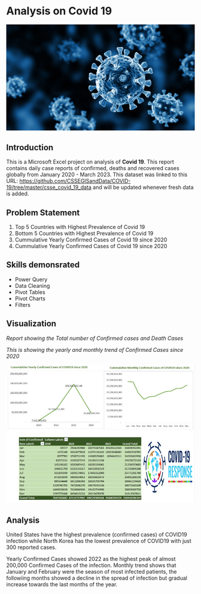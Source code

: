 # Analysis on Covid 19 

![](covid.jpg)

## Introduction
This is a Microsoft Excel project on analysis of **Covid 19**. 
This report contains daily case reports of confirmed, deaths and recovered cases globally from January 2020 - March 2023.
This dataset was linked to this URL: https://github.com/CSSEGISandData/COVID-19/tree/master/csse_covid_19_data
and will be updated whenever fresh data is added.

## Problem Statement
1. Top 5 Countries with Highest Prevalence of Covid 19
2. Bottom 5 Countries with Highest Prevalence of Covid 19
3. Cummulative Yearly Confirmed Cases of Covid 19 since 2020
4. Cummulative Yearly Confirmed Cases of Covid 19 since 2020

## Skills demonsrated
- Power Query
- Data Cleaning
- Pivot Tables
- Pivot Charts
- Filters

## Visualization
_Report showing the Total number of Confirmed cases and Death Cases_



_This is showing the yearly and monthly trend of Confirmed Cases since 2020_

![](COVID_19_2.JPG)

## Analysis
United States have the highest prevalence (confirmed cases) of COVID19 infection while
North Korea has the lowest prevalence of COVID19 with just 300 reported cases.

Yearly Confirmed Cases showed 2022 as the highest peak of almost 200,000 Confirmed Cases of the infection.
Monthly trend shows that January and February were the season of most infected patients, the followiing months showed a decline in the spread of infection
but gradual increase towards the last months of the year.



